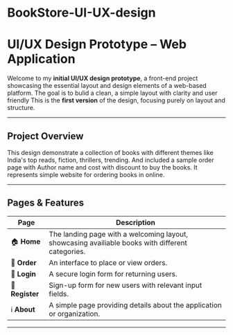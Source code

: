 # BookStore-UI-UX-design

# UI/UX Design Prototype – Web Application

Welcome to my **initial UI/UX design prototype**, a front-end project showcasing the essential layout and design elements of a web-based platform. The goal is to bulid a clean, a simple layout with clarity and user friendly
This is the **first version** of the design, focusing purely on layout and structure.

---

## Project Overview

This design demonstrate a collection of books with different themes like India's top reads, fiction, thrillers, trending. And included a sample order page with Author name and cost with discount to buy the books. 
It represents simple website for ordering books in online.

---

##  Pages & Features

| Page         | Description                                                                 |
|--------------|-----------------------------------------------------------------------------|
| 🏠 **Home**     | The landing page with a welcoming layout, showcasing availiable books with different categories. |
| 🛒 **Order**    | An interface to place or view orders. |
| 🔐 **Login**    | A secure login form for returning users.                |
| 📝 **Register** | Sign-up form for new users with relevant input fields.                     |
| ℹ️ **About**     | A simple page providing details about the application or organization.    |

---

